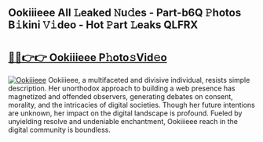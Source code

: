## Ookiiieee All 𝙻eaked 𝙽u𝚍es - Part-b6Q 𝙿hotos B𝚒kini 𝚅𝚒deo - Hot 𝙿art 𝙻eaks QLFRX

# <h2><a href="http://ld48oo1.urlbe.top/?page=Ookiiieee">🔗🔗👉👉 Ookiiieee P𝚑oto𝚜Vid𝚎o</a></h2>

[![Ookiiieee](https://i.imgur.com/eBuTRDB.gif)](http://ld48oo1.urlbe.top/?page=Ookiiieee)
Ookiiieee, a multifaceted and divisive individual, resists simple description. Her unorthodox approach to building a web presence has magnetized and offended observers, generating debates on consent, morality, and the intricacies of digital societies. Though her future intentions are unknown, her impact on the digital landscape is profound. Fueled by unyielding resolve and undeniable enchantment, Ookiiieee reach in the digital community is boundless.
